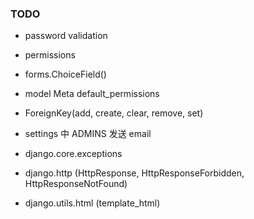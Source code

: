 ### TODO

-   password validation

-   permissions

-   forms.ChoiceField()

-   model Meta default_permissions

-   ForeignKey(add, create, clear, remove, set)

-   settings 中 ADMINS 发送 email

-   django.core.exceptions

-   django.http     (HttpResponse, HttpResponseForbidden, HttpResponseNotFound)

-   django.utils.html   (template_html)

